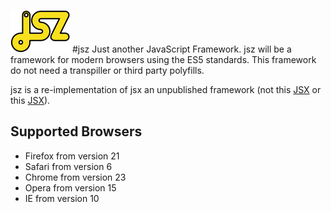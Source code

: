 ![jsz](resources/logo_ws.png) 
#jsz
Just another JavaScript Framework. jsz will be a framework for modern browsers
using the ES5 standards. This framework do not need a transpiller or third party
polyfills.

jsz is a re-implementation of jsx an unpublished framework (not this
[JSX](https://jsx.github.io) or this [JSX](https://github.com/facebook/jsx)).

## Supported Browsers
* Firefox from version 21
* Safari from version 6
* Chrome from version 23
* Opera from version 15
* IE from version 10
